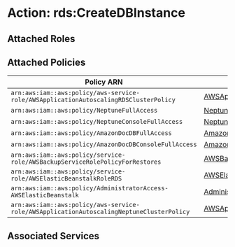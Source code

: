 # Action: rds:CreateDBInstance

## Attached Roles

## Attached Policies

| Policy ARN | Policy Name |
|------------|-------------|
| `arn:aws:iam::aws:policy/aws-service-role/AWSApplicationAutoscalingRDSClusterPolicy` | [AWSApplicationAutoscalingRDSClusterPolicy](../policies.md#awsapplicationautoscalingrdsclusterpolicy) |
| `arn:aws:iam::aws:policy/NeptuneFullAccess` | [NeptuneFullAccess](../policies.md#neptunefullaccess) |
| `arn:aws:iam::aws:policy/NeptuneConsoleFullAccess` | [NeptuneConsoleFullAccess](../policies.md#neptuneconsolefullaccess) |
| `arn:aws:iam::aws:policy/AmazonDocDBFullAccess` | [AmazonDocDBFullAccess](../policies.md#amazondocdbfullaccess) |
| `arn:aws:iam::aws:policy/AmazonDocDBConsoleFullAccess` | [AmazonDocDBConsoleFullAccess](../policies.md#amazondocdbconsolefullaccess) |
| `arn:aws:iam::aws:policy/service-role/AWSBackupServiceRolePolicyForRestores` | [AWSBackupServiceRolePolicyForRestores](../policies.md#awsbackupservicerolepolicyforrestores) |
| `arn:aws:iam::aws:policy/service-role/AWSElasticBeanstalkRoleRDS` | [AWSElasticBeanstalkRoleRDS](../policies.md#awselasticbeanstalkrolerds) |
| `arn:aws:iam::aws:policy/AdministratorAccess-AWSElasticBeanstalk` | [AdministratorAccess-AWSElasticBeanstalk](../policies.md#administratoraccess-awselasticbeanstalk) |
| `arn:aws:iam::aws:policy/aws-service-role/AWSApplicationAutoscalingNeptuneClusterPolicy` | [AWSApplicationAutoscalingNeptuneClusterPolicy](../policies.md#awsapplicationautoscalingneptuneclusterpolicy) |

## Associated Services

